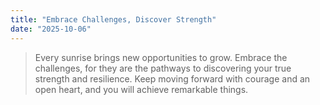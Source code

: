 ```yaml
---
title: "Embrace Challenges, Discover Strength"
date: "2025-10-06"
---
```


> Every sunrise brings new opportunities to grow. Embrace the challenges, for they are the pathways to discovering your
> true strength and resilience. Keep moving forward with courage and an open heart, and you will achieve remarkable
> things.
